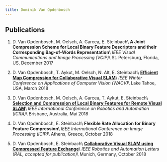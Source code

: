 ```yaml
---
title: Dominik Van Opdenbosch
---
```


## Publications

1. D. Van Opdenbosch, M. Oelsch, A. Garcea, E. Steinbach\\
**A Joint Compression Scheme for Local Binary Feature Descriptors and their Corresponding Bag-of-Words Representation**\\
*IEEE Visual Communications and Image Processing (VCIP)*\\
St. Petersburg, Florida, US, December 2017

2. D. Van Opdenbosch, T. Aykut, M. Oelsch, N. Alt, E. Steinbach\\
**[Efficient Map Compression for Collaborative Visual SLAM](/WACV18/)**\\
*IEEE Winter Conference on Applications of Computer Vision (WACV)*\\
Lake Tahoe, USA, March 2018

3. D. Van Opdenbosch, M. Oelsch, A. Garcea, T. Aykut, E. Steinbach\\
**[Selection and Compression of Local Binary Features for Remote Visual SLAM](/ICRA18/)**\\
*IEEE International Conference on Robotics and Automation (ICRA)*\\
Brisbane, Australia, Mai 2018

4. D. Van Opdenbosch, E. Steinbach\\
**Flexible Rate Allocation for Binary Feature Compression**\\
*IEEE International Conference on Image Processing (ICIP)*\\
Athens, Greece, October 2018

5. D. Van Opdenbosch, E. Steinbach\\
**[Collaborative Visual SLAM using Compressed Feature Exchange](/RAL18/)**\\
*IEEE Robotics and Automation Letters (RAL, accepted for publication)*\\
Munich, Germany, October 2018
